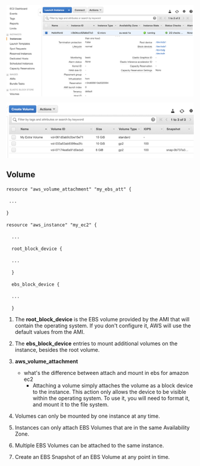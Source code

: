 ![image](https://github.com/lucasko-tw/terraform-aws/blob/master/04-ec2-ebs/image-1.png)


![image](https://github.com/lucasko-tw/terraform-aws/blob/master/04-ec2-ebs/image-2.png)


## Volume

```
resource "aws_volume_attachment" "my_ebs_att" {
 
 ... 
 
}

resource "aws_instance" "my_ec2" {
  
  ... 
  
  root_block_device {

  ...
  
  }  
  
  ebs_block_device {

  ...
  
  }

```

1. The **root\_block\_device** is the EBS volume provided by the AMI that will contain the operating system. If you don't configure it, AWS will use the default values from the AMI.

2. The **ebs\_block\_device** entries to mount additional volumes on the instance, besides the root volume. 

3. **aws_volume_attachment**

	* what's the difference between attach and mount in ebs for amazon ec2
		* Attaching a volume simply attaches the volume as a block device to the instance. This action only allows the device to be visible within the operating system. To use it, you will need to format it, and mount it to the file system. 

4. Volumes can only be mounted by one instance at any time.
5. Instances can only attach EBS Volumes that are in the same Availability Zone.
6. Multiple EBS Volumes can be attached to the same instance.
7. Create an EBS Snapshot of an EBS Volume at any point in time.